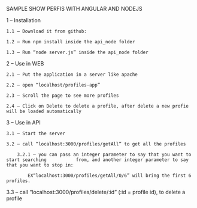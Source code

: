 SAMPLE SHOW PERFIS WITH ANGULAR AND NODEJS

1 – Installation

	1.1 – Download it from github:
	
	1.2 – Run npm install inside the api_node folder
	
	1.3 – Run “node server.js” inside the api_node folder
	

2 – Use in WEB

	2.1 – Put the application in a server like apache
	
	2.2 – open “localhost/profiles-app”
	
	2.3 – Scroll the page to see more profiles
	
	2.4 – Click on Delete to delete a profile, after delete a new profie will be loaded automatically

3 – Use in API

	
	3.1 – Start the server
	
	3.2 – call “localhost:3000/profiles/getAll” to get all the profiles
	
		3.2.1 – you can pass an integer parameter to say that you want to start searching 			from, and another integer parameter to say that you want to stop in:
		
	 		EX“localhost:3000/profiles/getAll/0/6” will bring the first 6 profiles.
			
      
3.3 – call “localhost:3000/profiles/delete/:id” (:id = profile id), to delete a profile














